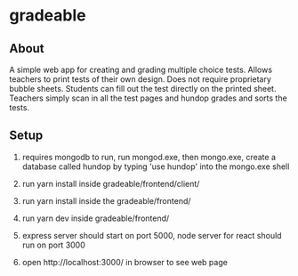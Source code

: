 # gradeable

## About
A simple web app for creating and grading multiple choice tests. Allows teachers to print tests of their own design. Does not require proprietary bubble sheets. Students can fill out the test directly on the printed sheet. Teachers simply scan in all the test pages and hundop grades and sorts the tests.

## Setup

1. requires mongodb to run, run mongod.exe, then mongo.exe, create a database called hundop by typing 'use hundop' into the mongo.exe shell

2. run yarn install inside gradeable/frontend/client/

3. run yarn install inside the gradeable/frontend/ 

4. run yarn dev inside gradeable/frontend/

5. express server should start on port 5000, node server for react should run on port 3000

6. open http://localhost:3000/ in browser to see web page
